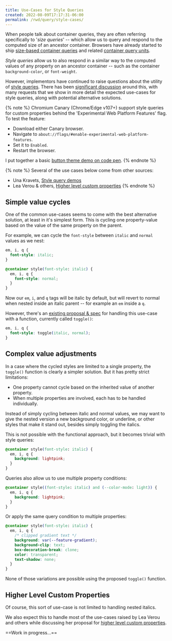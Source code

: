 ```yaml
---
title: Use-Cases for Style Queries
created: 2022-08-09T17:17:31-06:00
permalink: /rwd/query/style-cases/
---
```


When people talk about container queries,
they are often referring specifically to '_size queries_' --
which allow us to query and respond to
the computed size of an ancestor container.
Browsers have already started to ship
[size-based container queries](https://caniuse.com/css-container-queries)
and related
[container query units](https://caniuse.com/css-container-query-units).

_Style queries_ allow us to also respond
in a similar way
to the computed values of any property
on an ancestor container --
such as the container
`background-color`, or `font-weight`.

However,
implementors have continued to raise questions
about the utility of
[style queries](https://drafts.csswg.org/css-contain-3/#style-container).
There has been
[significant discussion](https://github.com/w3c/csswg-drafts/issues/7066)
around this,
with many requests
that we show in more detail
the expected use-cases for style queries,
along with potential alternative solutions.

{% note %}
Chromium Canary (Chrome/Edge v107+)
support style queries for custom properties
behind the 'Experimental Web Platform Features' flag.
To test the feature:

- Download either Canary browser.
- Navigate to `about://flags/#enable-experimental-web-platform-features`.
- Set it to `Enabled`.
- Restart the browser.

I put together a basic
[button theme demo on code pen](https://codepen.io/miriamsuzanne/pen/abGBNNx).
{% endnote %}

{% note %}
Several of the use cases below
come from other sources:

- Una Kravets,
  [Style query demos](https://codepen.io/una/pen/abqKvXW)
- Lea Verou & others,
  [Higher level custom properties](https://github.com/w3c/csswg-drafts/issues/5624)
{% endnote %}

## Simple value cycles

One of the common use-cases
seems to come with the best alternative solution,
at least in it's simplest form.
This is cycling one property-value
based on the value of the same property on the parent.

For example,
we can cycle the `font-style`
between `italic` and `normal` values
as we nest:

```css
em, i, q {
  font-style: italic;
}

@container style(font-style: italic) {
  em, i, q {
    font-style: normal;
  }
}
```

Now our `em`, `i`, and `q` tags
will be italic by default,
but will revert to normal when nested
inside an italic parent --
for example an `em` inside a `q`.

However, there's an
[existing proposal & spec](https://drafts.csswg.org/css-values-5/#funcdef-toggle)
for handling this use-case
with a function,
currently called `toggle()`:

```css
em, i, q {
  font-style: toggle(italic, normal);
}
```

## Complex value adjustments

In a case where the cycled styles
are limited to a single property,
the `toggle()` function is clearly a simpler solution.
But it has pretty strict limitations:

- One property cannot cycle
  based on the inherited value of another property.
- When multiple properties are involved,
  each has to be handled individually.

Instead of simply cycling between
italic and normal values,
we may want to give the nested version
a new background color,
or underline,
or other styles that make it stand out,
besides simply toggling the italics.

This is not possible with the functional approach,
but it becomes trivial with style queries:

```css
@container style(font-style: italic) {
  em, i, q {
    background: lightpink;
  }
}
```

Queries also allow us to use
multiple property conditions:

```css
@container style((font-style: italic) and (--color-mode: light)) {
  em, i, q {
    background: lightpink;
  }
}
```

Or apply the same query condition to multiple properties:

```css
@container style(font-style: italic) {
  em, i, q {
    /* clipped gradient text */
    background: var(--feature-gradient);
    background-clip: text;
    box-decoration-break: clone;
    color: transparent;
    text-shadow: none;
  }
}
```

None of those variations are possible
using the proposed `toggle()` function.

## Higher Level Custom Properties

Of course,
this sort of use-case is not limited to
handling nested italics.

We also expect this to handle
most of the use-cases raised by Lea Verou
and others
while discussing her proposal for
[higher level custom properties](https://github.com/w3c/csswg-drafts/issues/5624).

<!-- ```css
container: names / inline-size style;
size-container: inline-size;
style-container: style;
container-name: names;
``` -->

==Work in progress…==
